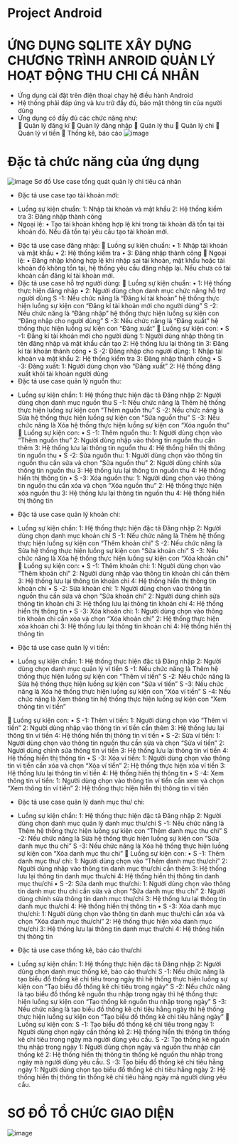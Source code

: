 # Project Android
# ỨNG DỤNG SQLITE XÂY DỰNG CHƯƠNG TRÌNH ANROID QUẢN LÝ HOẠT ĐỘNG THU CHI CÁ NHÂN
-	Ứng dụng cài đặt trên điện thoại chạy hệ điều hành Android
-	Hệ thống phải đáp ứng và lưu trữ đầy đủ, bảo mật thông tin của người dùng
-	Ứng dụng có đầy đủ các chức năng như:  
	Quản lý đăng kí 
	Quản lý đăng nhập
	Quản lý thu
	Quản lý chi
	Quản lý ví tiền
	Thống kê, báo cáo 
![image](https://github.com/Ni2103/Project_Android/assets/89075130/5e34d861-8a22-4219-b868-35ebfe0643cb)
# Đặc tả chức năng của ứng dụng
![image](https://github.com/Ni2103/Project_Android/assets/89075130/82d5f35b-c90f-42c1-a276-dee750a34a55)
Sơ đồ Use case tổng quát quản lý chi tiêu cá nhân
-	Đặc tả use case tạo tài khoản mới:
+	Luồng sự kiện chuẩn:
	1: Nhập tài khoản và mật khẩu
	2: Hệ thống kiểm tra
	3: Đăng nhập thành công
+	Ngoại lệ:
•	Tạo tài khoản không hợp lệ khi trong tài khoản đã tồn tại tài khoản đó. Nếu đã tồn tại yêu cầu tạo tài khoản mới.
-	Đặc tả use case đăng nhập:
	Luồng sự kiện chuẩn:
•	1: Nhập tài khoản và mật khẩu
•	2: Hệ thống kiểm tra
•	3: Đăng nhập thành công
	Ngoại lệ:
•	Đăng nhập không hợp lệ khi nhập sai tài khoản, mật khẩu hoặc tài khoản đó không tồn tại, hệ thống yêu cầu đăng nhập lại. Nếu chưa có tài khoản cần đăng kí tài khoản mới.
-	Đặc tả use case hỗ trợ người dùng:
	Luồng sự kiện chuẩn:
•	1: Hệ thống thực hiện đăng nhập
•	2: Người dùng chọn danh mục chức năng hỗ trợ người dùng
S -1: Nếu chức năng là “Đăng kí tài khoản” hệ thống thực hiện luồng sự kiện con “Đăng kí tài khoản mới cho người dùng”
S -2: Nếu chức năng là “Đăng nhập” hệ thống thực hiện luồng sự kiện con “Đăng nhập cho người dùng”
S -3: Nếu chức năng là “Đăng xuất” hệ thống thực hiện luồng sự kiện con “Đăng xuất”
	Luồng sự kiện con:
•	S -1: Đăng kí tài khoản mới cho người dùng
1: Người dùng nhập thông tin tên đăng nhập và mật khẩu cần tạo
2: Hệ thống lưu lại thông tin 
3: Đăng kí tài khoản thành công
•	S -2: Đăng nhập cho người dùng:
1: Nhập tài khoản và mật khẩu
2: Hệ thống kiểm tra
3: Đăng nhập thành công
•	S -3: Đăng xuất:
1: Người dùng chọn vào “Đăng xuất”
2: Hệ thống đăng xuất khỏi tài khoản người dùng
-	Đặc tả use case quản lý nguồn thu:
+ Luồng sự kiện chẩn:
	1: Hệ thống thực hiện đặc tả Đăng nhập
	2: Người dùng chọn danh mục nguồn thu
S -1: Nếu chức năng là Thêm hệ thống thực hiện luồng sự kiện con “Thêm nguồn thu”
S -2: Nếu chức năng là Sửa hệ thống thực hiện luồng sự kiện con “Sửa nguồn thu”
S -3: Nếu chức năng là Xóa hệ thống thực hiện luồng sự kiện con “Xóa nguồn thu”
	Luồng sự kiện con:
•	S -1: Thêm nguồn thu:
1: Người dùng chọn vào “Thêm nguồn thu”
2: Người dùng nhập vào thông tin nguồn thu cần thêm
3: Hệ thống lưu lại thông tin nguồn thu
4: Hệ thống hiển thị thông tin nguồn thu
•	S -2: Sửa nguồn thu:
1: Người dùng chọn vào thông tin nguồn thu cần sửa và chọn “Sửa nguồn thu”
2: Người dùng chỉnh sửa thông tin nguồn thu
3: Hệ thống lưu lại thông tin nguồn thu
4: Hệ thống hiển thị thông tin
•	S -3: Xóa nguồn thu:
1: Người dùng chọn vào thông tin nguồn thu cần xóa và chọn “Xóa nguồn thu”
2: Hệ thống thực hiện xóa nguồn thu
3: Hệ thống lưu lại thông tin nguồn thu
4: Hệ thống hiển thị thông tin
-	Đặc tả use case quản lý khoản chi:
+ Luồng sự kiện chẩn:
	1: Hệ thống thực hiện đặc tả Đăng nhập
	2: Người dùng chọn danh mục khoản chi
S -1: Nếu chức năng là Thêm hệ thống thực hiện luồng sự kiện con “Thêm khoản chi”
S -2: Nếu chức năng là Sửa hệ thống thực hiện luồng sự kiện con “Sửa khoản chi”
S -3: Nếu chức năng là Xóa hệ thống thực hiện luồng sự kiện con “Xóa khoản chi”
	Luồng sự kiện con:
•	S -1: Thêm khoản chi:
1: Người dùng chọn vào “Thêm khoản chi”
2: Người dùng nhập vào thông tin khoản chi cần thêm
3: Hệ thống lưu lại thông tin khoản chi
4: Hệ thống hiển thị thông tin khoản chi
•	S -2: Sửa khoản chi:
1: Người dùng chọn vào thông tin nguồn thu cần sửa và chọn “Sửa khoản chi”
2: Người dùng chỉnh sửa thông tin khoản chi
3: Hệ thống lưu lại thông tin khoản chi
4: Hệ thống hiển thị thông tin
•	S -3: Xóa khoản chi:
1: Người dùng chọn vào thông tin khoản chi cần xóa và chọn “Xóa khoản chi”
2: Hệ thống thực hiện xóa khoản chi
3: Hệ thống lưu lại thông tin khoản chi
4: Hệ thống hiển thị thông tin
-	Đặc tả use case quản lý ví tiền:
+ Luồng sự kiện chẩn:
	1: Hệ thống thực hiện đặc tả Đăng nhập
	2: Người dùng chọn danh mục quản lý ví tiền
S -1: Nếu chức năng là Thêm hệ thống thực hiện luồng sự kiện con “Thêm ví tiền”
S -2: Nếu chức năng là Sửa hệ thống thực hiện luồng sự kiện con “Sửa ví tiền”
S -3: Nếu chức năng là Xóa hệ thống thực hiện luồng sự kiện con “Xóa ví tiền”
S -4: Nếu chức năng là Xem thông tin hệ thống thực hiện luồng sự kiện con “Xem thông tin ví tiền”

	Luồng sự kiện con:
•	S -1: Thêm ví tiền:
1: Người dùng chọn vào “Thêm ví tiền”
2: Người dùng nhập vào thông tin ví tiền cần thêm
3: Hệ thống lưu lại thông tin ví tiền
4: Hệ thống hiển thị thông tin ví tiền
•	S -2: Sửa ví tiền:
1: Người dùng chọn vào thông tin nguồn thu cần sửa và chọn “Sửa ví tiền”
2: Người dùng chỉnh sửa thông tin ví tiền
3: Hệ thống lưu lại thông tin ví tiền
4: Hệ thống hiển thị thông tin
•	S -3: Xóa ví tiền:
1: Người dùng chọn vào thông tin ví tiền cần xóa và chọn “Xóa ví tiền”
2: Hệ thống thực hiện xóa ví tiền
3: Hệ thống lưu lại thông tin ví tiền
4: Hệ thống hiển thị thông tin
•	S -4: Xem thông tin ví tiền:
1: Người dùng chọn vào thông tin ví tiền cần xem và chọn “Xem thông tin ví tiền”
2: Hệ thống thực hiện hiển thị thông tin ví tiền
-	Đặc tả use case quản lý danh mục thu/ chi:
+ Luồng sự kiện chẩn:
	1: Hệ thống thực hiện đặc tả Đăng nhập
	2: Người dùng chọn danh mục quản lý danh mục thu/chi
S -1: Nếu chức năng là Thêm hệ thống thực hiện luồng sự kiện con “Thêm danh mục thu chi”
S -2: Nếu chức năng là Sửa hệ thống thực hiện luồng sự kiện con “Sửa danh mục thu chi”
S -3: Nếu chức năng là Xóa hệ thống thực hiện luồng sự kiện con “Xóa danh mục thu chi”
	Luồng sự kiện con:
•	S -1: Thêm danh mục thu/ chi:
1: Người dùng chọn vào “Thêm danh mục thu/chi”
2: Người dùng nhập vào thông tin danh mục thu/chi cần thêm
3: Hệ thống lưu lại thông tin danh mục thu/chi
4: Hệ thống hiển thị thông tin danh mục thu/chi
•	S -2: Sửa danh mục thu/chi:
1: Người dùng chọn vào thông tin danh mục thu chi cần sửa và chọn “Sửa danh mục thu chi”
2: Người dùng chỉnh sửa thông tin danh mục thu/chi
3: Hệ thống lưu lại thông tin danh mục thu/chi
4: Hệ thống hiển thị thông tin
•	S -3: Xóa danh mục thu/chi:
1: Người dùng chọn vào thông tin danh mục thu/chi cần xóa và chọn “Xóa danh mục thu/chi”
2: Hệ thống thực hiện xóa danh mục thu/chi
3: Hệ thống lưu lại thông tin danh mục thu/chi
4: Hệ thống hiển thị thông tin
-	Đặc tả use case thống kê, báo cáo thu/chi
+ Luồng sự kiện chẩn:
	1: Hệ thống thực hiện đặc tả Đăng nhập
	2: Người dùng chọn danh mục thống kê, báo cáo thu/chi
S -1: Nếu chức năng là tạo biểu đồ thống kê chi tiêu trong ngày thì hệ thống thực hiện luồng sự kiện con “Tạo biểu đồ thống kê chi tiêu trong ngày”
S -2: Nếu chức năng là tạo biểu đồ thống kê nguồn thu nhập trong ngày thì hệ thống thực hiện luồng sự kiện con “Tạo thống kê nguồn thu nhập trong ngày”
S -3: Nếu chức năng là tạo biểu đồ thống kê chi tiêu hằng ngày thì hệ thống thực hiện luồng sự kiện con “Tạo biểu đồ thống kê chi tiêu hằng ngày”
	Luồng sự kiện con:
S -1: Tạo biểu đồ thống kê chi tiêu trong ngày
1: Người dùng chọn ngày cần thống kê
2: Hệ thống hiển thị thông tin thống kê chi tiêu trong ngày mà người dùng yêu cầu.
S -2: Tạo thống kê nguồn thu nhập trong ngày
1: Người dùng chọn ngày và nguồn thu nhập cần thống kê
2: Hệ thống hiển thị thông tin thống kê nguồn thu nhập trong ngày mà người dùng yêu cầu.
S -3: Tạo biểu đồ thống kê chi tiêu hằng ngày
1: Người dùng chọn tạo biểu đồ thống kê chi tiêu hằng ngày
2: Hệ thống hiển thị thông tin thống kê chi tiêu hằng ngày mà người dùng yêu cầu.

# SƠ ĐỒ TỔ CHỨC GIAO DIỆN
![image](https://github.com/Ni2103/Project_Android/assets/89075130/5d6804fb-7026-44ca-9242-af2f7ac06bde)

